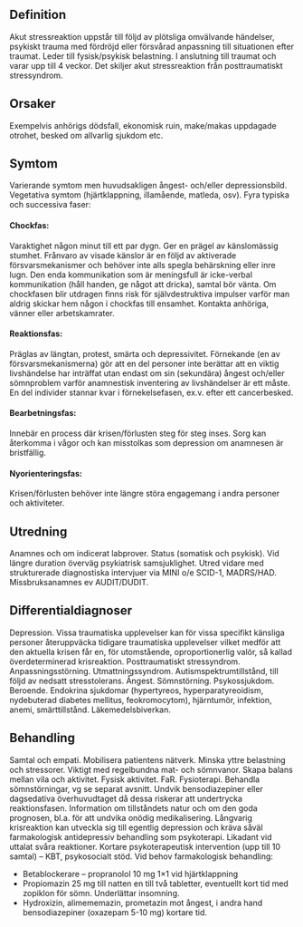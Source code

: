 ## Definition

Akut stressreaktion uppstår till följd av plötsliga omvälvande händelser, psykiskt trauma med fördröjd eller försvårad anpassning till situationen efter traumat. Leder till fysisk/psykisk belastning. I anslutning till traumat och varar upp till 4 veckor. Det skiljer akut stressreaktion från posttraumatiskt stressyndrom.

## Orsaker

Exempelvis anhörigs dödsfall, ekonomisk ruin, make/makas uppdagade otrohet, besked om allvarlig sjukdom etc.

## Symtom

Varierande symtom men huvudsakligen ångest- och/eller depressionsbild. Vegetativa symtom (hjärtklappning, illamående, matleda, osv). Fyra typiska och successiva faser:

#### Chockfas:

Varaktighet någon minut till ett par dygn. Ger en prägel av känslomässig stumhet. Frånvaro av visade känslor är en följd av aktiverade försvarsmekanismer och behöver inte alls spegla behärskning eller inre lugn. Den enda kommunikation som är meningsfull är icke-verbal kommunikation (håll handen, ge något att dricka), samtal bör vänta. Om chockfasen blir utdragen finns risk för självdestruktiva impulser varför man aldrig skickar hem någon i chockfas till ensamhet. Kontakta anhöriga, vänner eller arbetskamrater.

#### Reaktionsfas:

Präglas av längtan, protest, smärta och depressivitet. Förnekande (en av försvarsmekanismerna) gör att en del personer inte berättar att en viktig livshändelse har inträffat utan endast om sin (sekundära) ångest och/eller sömnproblem varför anamnestisk inventering av livshändelser är ett måste. En del individer stannar kvar i förnekelsefasen, ex.v. efter ett cancerbesked.

#### Bearbetningsfas:

Innebär en process där krisen/förlusten steg för steg inses. Sorg kan återkomma i vågor och kan misstolkas som depression om anamnesen är bristfällig.

#### Nyorienteringsfas:

Krisen/förlusten behöver inte längre störa engagemang i andra personer och aktiviteter.

## Utredning

Anamnes och om indicerat labprover.
Status (somatisk och psykisk).
Vid längre duration överväg psykiatrisk samsjuklighet. Utred vidare med strukturerade diagnostiska intervjuer via MINI o/e SCID-1, MADRS/HAD. Missbruksanamnes ev AUDIT/DUDIT.

## Differentialdiagnoser

Depression. Vissa traumatiska upplevelser kan för vissa specifikt känsliga personer återuppväcka tidigare traumatiska upplevelser vilket medför att den aktuella krisen får en, för utomstående, oproportionerlig valör, så kallad överdeterminerad krisreaktion. Posttraumatiskt stressyndrom. Anpassningsstörning. Utmattningssyndrom. Autismspektrumtillstånd, till följd av nedsatt stresstolerans. Ångest. Sömnstörning. Psykossjukdom. Beroende. Endokrina sjukdomar (hypertyreos, hyperparatyreoidism, nydebuterad diabetes mellitus, feokromocytom), hjärntumör, infektion, anemi, smärttillstånd. Läkemedelsbiverkan.

## Behandling

Samtal och empati. Mobilisera patientens nätverk. Minska yttre belastning och stressorer. Viktigt med regelbundna mat- och sömnvanor. Skapa balans mellan vila och aktivitet.
Fysisk aktivitet. FaR. Fysioterapi.
Behandla sömnstörningar, vg se separat avsnitt.
Undvik bensodiazepiner eller dagsedativa överhuvudtaget då dessa riskerar att undertrycka reaktionsfasen.
Information om tillståndets natur och om den goda prognosen, bl.a. för att undvika onödig medikalisering. Långvarig krisreaktion kan utveckla sig till egentlig depression och kräva såväl farmakologisk antidepressiv behandling som psykoterapi. Likadant vid uttalat svåra reaktioner.
Kortare psykoterapeutisk intervention (upp till 10 samtal) – KBT, psykosocialt stöd.
Vid behov farmakologisk behandling:
- Betablockerare – propranolol 10 mg 1×1 vid hjärtklappning
- Propiomazin 25 mg till natten en till två tabletter, eventuellt kort tid med zopiklon för sömn. Underlättar insomning.
- Hydroxizin, alimememazin, prometazin mot ångest, i andra hand bensodiazepiner (oxazepam 5-10 mg) kortare tid.

